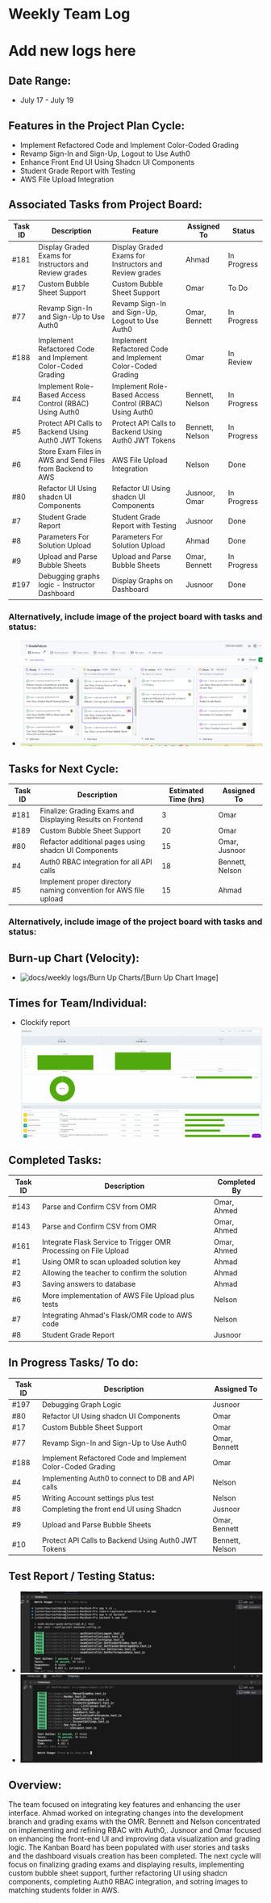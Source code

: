 # Weekly Team Log

# Add new logs here

## Date Range:

- July 17 - July 19

## Features in the Project Plan Cycle:

- Implement Refactored Code and Implement Color-Coded Grading
- Revamp Sign-In and Sign-Up, Logout to Use Auth0
- Enhance Front End UI Using Shadcn UI Components
- Student Grade Report with Testing
- AWS File Upload Integration

## Associated Tasks from Project Board:

| Task ID | Description                                       | Feature                                           | Assigned To | Status     |
| ------- | ------------------------------------------------- | ------------------------------------------------- | ----------- | ---------- |
| #181    | Display Graded Exams for Instructors and Review grades | Display Graded Exams for Instructors and Review grades | Ahmad       | In Progress      |
| #17     | Custom Bubble Sheet Support                       | Custom Bubble Sheet Support                       | Omar        | To Do      |
| #77     | Revamp Sign-In and Sign-Up to Use Auth0           | Revamp Sign-In and Sign-Up, Logout to Use Auth0   | Omar, Bennett | In Progress|
| #188    | Implement Refactored Code and Implement Color-Coded Grading | Implement Refactored Code and Implement Color-Coded Grading | Omar        | In Review  |
| #4      | Implement Role-Based Access Control (RBAC) Using Auth0 | Implement Role-Based Access Control (RBAC) Using Auth0 | Bennett, Nelson | In Progress|
| #5      | Protect API Calls to Backend Using Auth0 JWT Tokens | Protect API Calls to Backend Using Auth0 JWT Tokens | Bennett, Nelson | In Progress|
| #6      | Store Exam Files in AWS and Send Files from Backend to AWS | AWS File Upload Integration                       | Nelson      | Done  |
|  #80     | Refactor UI Using shadcn UI Components                          | Refactor UI Using shadcn UI Components               | Jusnoor, Omar     | In Progress|
| #7      | Student Grade Report                              | Student Grade Report with Testing                 | Jusnoor     | Done       |
| #8      | Parameters For Solution Upload                    | Parameters For Solution Upload               | Ahmad       | Done       |
| #9      | Upload and Parse Bubble Sheets                    | Upload and Parse Bubble Sheets                    | Omar, Bennett | In Progress|
|  #197     | Debugging graphs logic - Instructor Dashboard                            | Display Graphs on Dashboard               | Jusnoor     | Done|

### Alternatively, include image of the project board with tasks and status:

- ![Backlog](../Backlog/Backlog.png)

## Tasks for Next Cycle:

| Task ID | Description                                       | Estimated Time (hrs) | Assigned To |
| ------- | ------------------------------------------------- | -------------------- | ----------- |
| #181    | Finalize: Grading Exams and Displaying Results on Frontend | 3                    | Omar        |
| #189    | Custom Bubble Sheet Support | 20                   | Omar        |
| #80     | Refactor additional pages using shadcn UI Components | 15                    | Omar, Jusnoor        |
| #4      |  Auth0 RBAC integration for all API calls | 18                   | Bennett, Nelson     |
| #5      | Implement proper directory naming convention for AWS file upload | 15                     | Ahmad       |

### Alternatively, include image of the project board with tasks and status:

## Burn-up Chart (Velocity):

- ![docs/weekly logs/Burn Up Charts/[Burn Up Chart Image]](../BurnUpCharts/BurnUpCharts15.png)

## Times for Team/Individual:

- Clockify report![alt text](../Clockify/Time19July.png)

## Completed Tasks:

| Task ID | Description                                       | Completed By |
| ------- | ------------------------------------------------- | ------------ |
| #143    | Parse and Confirm CSV from OMR                    | Omar, Ahmed     
| #143    | Parse and Confirm CSV from OMR                    | Omar, Ahmed         |
| #161    | Integrate Flask Service to Trigger OMR Processing on File Upload | Omar, Ahmed         |
| #1      | Using OMR to scan uploaded solution key           | Ahmad        |
| #2      | Allowing the teacher to confirm the solution      | Ahmad        |
| #3      | Saving answers to database                        | Ahmad        |
| #6      | More implementation of AWS File Upload plus tests | Nelson       |
| #7      | Integrating Ahmad's Flask/OMR code to AWS code    | Nelson       |
| #8      | Student Grade Report                              | Jusnoor      |


## In Progress Tasks/ To do:

| Task ID | Description                                       | Assigned To |
| ------- | ------------------------------------------------- | ----------- |
|  #197    | Debugging Graph Logic                            | Jusnoor      |
| #80     | Refactor UI Using shadcn UI Components            | Omar        |
| #17     | Custom Bubble Sheet Support                       | Omar        |
| #77     | Revamp Sign-In and Sign-Up to Use Auth0           | Omar, Bennett |
| #188    | Implement Refactored Code and Implement Color-Coded Grading | Omar        |
| #4      | Implementing Auth0 to connect to DB and API calls | Nelson      |
| #5      | Writing Account settings plus test                | Nelson      |
| #8      | Completing the front end UI using Shadcn          | Jusnoor     |
| #9      | Upload and Parse Bubble Sheets                    | Omar, Bennett |
| #10     | Protect API Calls to Backend Using Auth0 JWT Tokens | Bennett, Nelson |

## Test Report / Testing Status:

- ![docs/weekly logs/Tests/[Tests]](../Tests/BackendTestJul17.jpg)
- ![docs/weekly logs/Tests/[Tests]](../Tests/FrontendTestJul17.jpg)

## Overview:

The team focused on integrating key features and enhancing the user interface. Ahmad worked on integrating changes into the development branch and grading exams with the OMR. Bennett and Nelson concentrated on implementing and refining RBAC with Auth0,. Jusnoor and Omar focused on enhancing the front-end UI and improving data visualization and grading logic. The Kanban Board has been populated with user stories and tasks and the dashboard visuals creation has been completed. The next cycle will focus on finalizing grading exams and displaying results, implementing custom bubble sheet support, further refactoring UI using shadcn components, completing Auth0 RBAC integration, and sotring images to matching students folder in AWS.